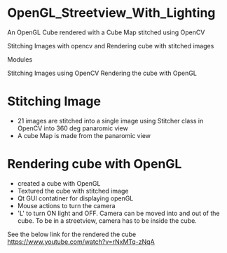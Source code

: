 # OpenGL_Streetview_With_Lighting
An OpenGL Cube rendered with a Cube Map stitched using OpenCV 

Stitching Images with opencv and Rendering cube with stitched images

Modules

Stitching Images using OpenCV
Rendering the cube with OpenGL

# Stitching Image
- 21 images are stitched into a single image using Stitcher class in OpenCV into 360 deg panaromic view
- A cube Map is made from the panaromic view

# Rendering cube with OpenGL
- created a cube with OpenGL
- Textured the cube with stitched image
- Qt GUI contatiner for displaying openGL
- Mouse actions to turn the camera
- 'L' to turn ON light and OFF. Camera can be moved into and out of the cube. To be in a streetview, camera has to be inside the cube.

See the below link for the rendered the cube https://www.youtube.com/watch?v=rNxMTq-zNqA
